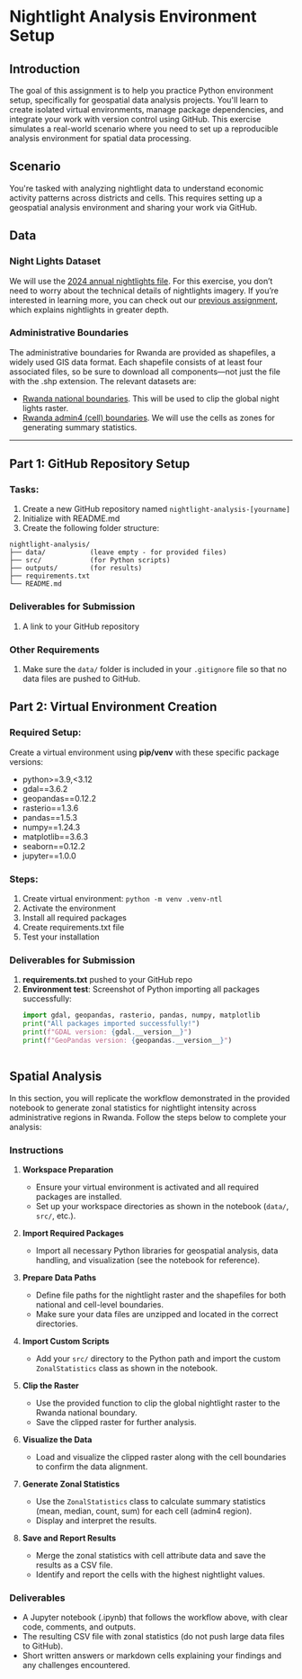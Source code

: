 # Nightlight Analysis Environment Setup

## Introduction

The goal of this assignment is to help you practice Python environment setup, specifically for geospatial data analysis projects. You'll learn to create isolated virtual environments, manage package dependencies, and integrate your work with version control using GitHub. This exercise simulates a real-world scenario where you need to set up a reproducible analysis environment for spatial data processing.

## Scenario
You're tasked with analyzing nightlight data to understand economic activity patterns across districts and cells. This requires setting up a geospatial analysis environment and sharing your work via GitHub.

## Data
### Night Lights Dataset
We will use the [2024 annual nightlights file](https://drive.google.com/file/d/1bH-IiSHHsUqJXEkVrbD2uT7xholbIFkN/view?usp=share_link). For this exercise, you don’t need to worry about the technical details of nightlights imagery. If you’re interested in learning more, you can check out our [previous assignment](https://github.com/dmatekenya/AIMS-DSCBI/blob/main/notebooks/assignments/assignment-2.ipynb), which explains nightlights in greater depth.
### Administrative Boundaries

The administrative boundaries for Rwanda are provided as shapefiles, a widely used GIS data format. Each shapefile consists of at least four associated files, so be sure to download all components—not just the file with the .shp extension. The relevant datasets are:
- [Rwanda national boundaries](https://drive.google.com/drive/folders/1cPwbcclnt0UcSkUPeYCjdFUWlhzyPO9N?usp=share_link). This will be used to clip the global night lights raster.
- [Rwanda admin4 (cell) boundaries](https://drive.google.com/drive/folders/1zC_qFY2svEyi8QAIhjL82C2DJLYSTwZw?usp=share_link). We will use the cells as zones for generating summary statistics.

---

## Part 1: GitHub Repository Setup

### Tasks:
1. Create a new GitHub repository named `nightlight-analysis-[yourname]`
2. Initialize with README.md
3. Create the following folder structure:
```text
nightlight-analysis/
├── data/           (leave empty - for provided files)
├── src/            (for Python scripts)
├── outputs/        (for results)
├── requirements.txt
└── README.md
```
### Deliverables for Submission
1. A link to your GitHub repository

### Other Requirements
1. Make sure the `data/` folder is included in your `.gitignore` file so that no data files are pushed to GitHub.



## Part 2: Virtual Environment Creation
### Required Setup:
Create a virtual environment using **pip/venv** with these specific package versions:
- python>=3.9,<3.12
- gdal==3.6.2
- geopandas==0.12.2
- rasterio==1.3.6
- pandas==1.5.3
- numpy==1.24.3
- matplotlib==3.6.3
- seaborn==0.12.2
- jupyter==1.0.0

### Steps:
1. Create virtual environment: `python -m venv .venv-ntl`
2. Activate the environment
3. Install all required packages
4. Create requirements.txt file
5. Test your installation

### Deliverables for Submission
1. **requirements.txt** pushed to your GitHub repo
2. **Environment test**: Screenshot of Python importing all packages successfully:
   ```python
   import gdal, geopandas, rasterio, pandas, numpy, matplotlib
   print("All packages imported successfully!")
   print(f"GDAL version: {gdal.__version__}")
   print(f"GeoPandas version: {geopandas.__version__}")



## Spatial Analysis

In this section, you will replicate the workflow demonstrated in the provided notebook to generate zonal statistics for nightlight intensity across administrative regions in Rwanda. Follow the steps below to complete your analysis:

### Instructions

1. **Workspace Preparation**
   - Ensure your virtual environment is activated and all required packages are installed.
   - Set up your workspace directories as shown in the notebook (`data/`, `src/`, etc.).

2. **Import Required Packages**
   - Import all necessary Python libraries for geospatial analysis, data handling, and visualization (see the notebook for reference).

3. **Prepare Data Paths**
   - Define file paths for the nightlight raster and the shapefiles for both national and cell-level boundaries.
   - Make sure your data files are unzipped and located in the correct directories.

4. **Import Custom Scripts**
   - Add your `src/` directory to the Python path and import the custom `ZonalStatistics` class as shown in the notebook.

5. **Clip the Raster**
   - Use the provided function to clip the global nightlight raster to the Rwanda national boundary.
   - Save the clipped raster for further analysis.

6. **Visualize the Data**
   - Load and visualize the clipped raster along with the cell boundaries to confirm the data alignment.

7. **Generate Zonal Statistics**
   - Use the `ZonalStatistics` class to calculate summary statistics (mean, median, count, sum) for each cell (admin4 region).
   - Display and interpret the results.

8. **Save and Report Results**
   - Merge the zonal statistics with cell attribute data and save the results as a CSV file.
   - Identify and report the cells with the highest nightlight values.

### Deliverables

- A Jupyter notebook (.ipynb) that follows the workflow above, with clear code, comments, and outputs.
- The resulting CSV file with zonal statistics (do not push large data files to GitHub).
- Short written answers or markdown cells explaining your findings and any challenges encountered.
